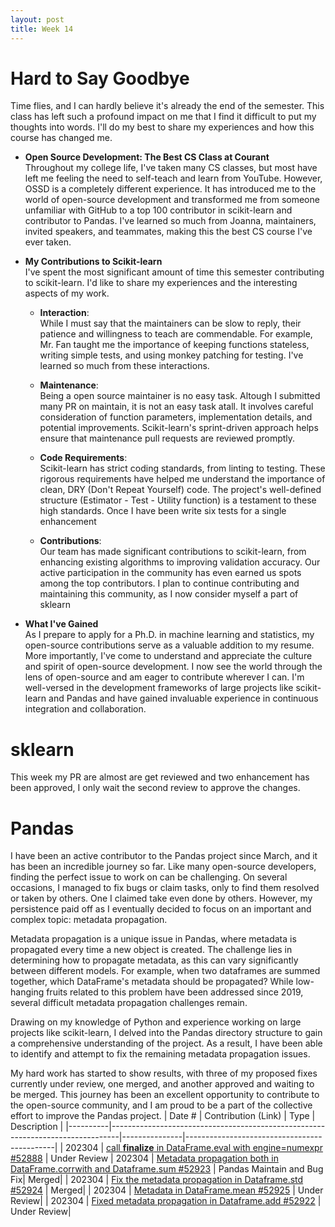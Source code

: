 ```yaml
---
layout: post
title: Week 14
---
```


# Hard to Say Goodbye

Time flies, and I can hardly believe it's already the end of the semester. This class has left such a profound impact on me that I find it difficult to put my thoughts into words. I'll do my best to share my experiences and how this course has changed me.

<!--more-->

- **Open Source Development: The Best CS Class at Courant**  
  Throughout my college life, I've taken many CS classes, but most have left me feeling the need to self-teach and learn from YouTube. However, OSSD is a completely different experience. It has introduced me to the world of open-source development and transformed me from someone unfamiliar with GitHub to a top 100 contributor in scikit-learn and contributor to Pandas. I've learned so much from Joanna, maintainers, invited speakers, and teammates, making this the best CS course I've ever taken.

- **My Contributions to Scikit-learn**  
  I've spent the most significant amount of time this semester contributing to scikit-learn. I'd like to share my experiences and the interesting aspects of my work.

  - **Interaction**:  
    While I must say that the maintainers can be slow to reply, their patience and willingness to teach are commendable. For example, Mr. Fan taught me the importance of keeping functions stateless, writing simple tests, and using monkey patching for testing. I've learned so much from these interactions.

  - **Maintenance**:  
    Being a open source maintainer is no easy task. Altough I submitted many PR on maintain, it is not an easy task atall. It involves careful consideration of function parameters, implementation details, and potential improvements. Scikit-learn's sprint-driven approach helps ensure that maintenance pull requests are reviewed promptly.

  - **Code Requirements**:  
    Scikit-learn has strict coding standards, from linting to testing. These rigorous requirements have helped me understand the importance of clean, DRY (Don't Repeat Yourself) code. The project's well-defined structure (Estimator - Test - Utility function) is a testament to these high standards. Once I have been write six tests for a single enhancement

  - **Contributions**:  
    Our team has made significant contributions to scikit-learn, from enhancing existing algorithms to improving validation accuracy. Our active participation in the community has even earned us spots among the top contributors. I plan to continue contributing and maintaining this community, as I now consider myself a part of sklearn

- **What I've Gained**  
  As I prepare to apply for a Ph.D. in machine learning and statistics, my open-source contributions serve as a valuable addition to my resume. More importantly, I've come to understand and appreciate the culture and spirit of open-source development. I now see the world through the lens of open-source and am eager to contribute wherever I can. I'm well-versed in the development frameworks of large projects like scikit-learn and Pandas and have gained invaluable experience in continuous integration and collaboration.


# sklearn
This week my PR are almost are get reviewed and two enhancement has been approved, I only wait the second review to approve the changes.


# Pandas

I have been an active contributor to the Pandas project since March, and it has been an incredible journey so far. Like many open-source developers, finding the perfect issue to work on can be challenging. On several occasions, I managed to fix bugs or claim tasks, only to find them resolved or taken by others. One I claimed take even done by others. However, my persistence paid off as I eventually decided to focus on an important and complex topic: metadata propagation.

Metadata propagation is a unique issue in Pandas, where metadata is propagated every time a new object is created. The challenge lies in determining how to propagate metadata, as this can vary significantly between different models. For example, when two dataframes are summed together, which DataFrame's metadata should be propagated? While low-hanging fruits related to this problem have been addressed since 2019, several difficult metadata propagation challenges remain.

Drawing on my knowledge of Python and experience working on large projects like scikit-learn, I delved into the Pandas directory structure to gain a comprehensive understanding of the project. As a result, I have been able to identify and attempt to fix the remaining metadata propagation issues.

My hard work has started to show results, with three of my proposed fixes currently under review, one merged, and another approved and waiting to be merged. This journey has been an excellent opportunity to contribute to the open-source community, and I am proud to be a part of the collective effort to improve the Pandas project.
| Date #   | Contribution (Link)                                                           | Type          | Description                                 |
|----------|--------------------------------------------------------------------------------|---------------|---------------------------------------------|
| 202304 | [call __finalize__ in DataFrame.eval with engine=numexpr #52888](https://github.com/pandas-dev/pandas/pull/52888)  | Under Review
| 202304 | [Metadata propagation both in DataFrame.corrwith and Dataframe.sum #52923](https://github.com/pandas-dev/pandas/pull/52923)                           | Pandas Maintain and Bug Fix| Merged|
| 202304 | [Fix the metadata propagation in Dataframe.std #52924](https://github.com/pandas-dev/pandas/pull/52924)                           | Merged|
| 202304 | [Metadata in DataFrame.mean #52925](https://github.com/pandas-dev/pandas/pull/52925)                           | Under Review|
| 202304 | [Fixed metadata propagation in Dataframe.add #52922](https://github.com/pandas-dev/pandas/pull/52922)                           | Under Review|